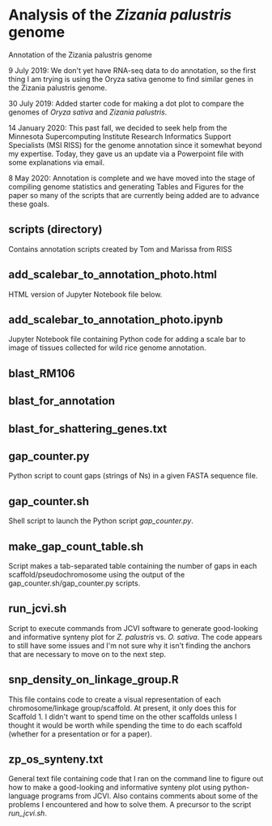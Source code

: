 # Analysis of the _Zizania palustris_ genome
Annotation of the Zizania palustris genome

9 July 2019: We don't yet have RNA-seq data to do annotation, so the first thing I am trying is using the Oryza sativa genome to find similar genes in the Zizania palustris genome.

30 July 2019: Added starter code for making a dot plot to compare the genomes of _Oryza sativa_ and _Zizania palustris_.

14 January 2020: This past fall, we decided to seek help from the Minnesota Supercomputing Institute Research Informatics Support Specialists (MSI RISS) for the genome annotation since it somewhat beyond my expertise. Today, they gave us an update via a Powerpoint file with some explanations via email.

8 May 2020: Annotation is complete and we have moved into the stage of compiling genome statistics and generating Tables and Figures for the paper so many of the scripts that are currently being added are to advance these goals.

## scripts (directory)
Contains annotation scripts created by Tom and Marissa from RISS

## add_scalebar_to_annotation_photo.html
HTML version of Jupyter Notebook file below.

## add_scalebar_to_annotation_photo.ipynb
Jupyter Notebook file containing Python code for adding a scale bar to image of tissues collected for wild rice genome annotation.

## blast_RM106

## blast_for_annotation

## blast_for_shattering_genes.txt

## gap_counter.py
Python script to count gaps (strings of Ns) in a given FASTA sequence file.

## gap_counter.sh
Shell script to launch the Python script _gap_counter.py_.

## make_gap_count_table.sh
Script makes a tab-separated table containing the number of gaps in each scaffold/pseudochromosome using the output of the gap_counter.sh/gap_counter.py scripts.

## run_jcvi.sh
Script to execute commands from JCVI software to generate good-looking and informative synteny plot for _Z. palustris_ vs. _O. sativa_. The code appears to still have some issues and I'm not sure why it isn't finding the anchors that are necessary to move on to the next step.

## snp_density_on_linkage_group.R
This file contains code to create a visual representation of each chromosome/linkage group/scaffold.
At present, it only does this for Scaffold 1. I didn't want to spend time on the other scaffolds unless I thought it would be worth while spending the time to do each scaffold (whether for a presentation or for a paper).

## zp_os_synteny.txt
General text file containing code that I ran on the command line to figure out how to make a good-looking and informative synteny plot using python-language programs from JCVI. Also contains comments about some of the problems I encountered and how to solve them. A precursor to the script _run_jcvi.sh_.
